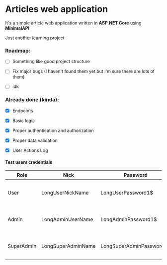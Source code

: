 
# Articles web application

It's a simple article web application written in **ASP.NET Core** using **MinimalAPI**

Just another learning project

### Roadmap:

- [ ] Something like good project structure

- [ ] Fix major bugs (I haven't found them yet but I'm sure there are lots of them)

- [ ] idk

### Already done (kinda):

- [x] Endpoints

- [x] Basic logic

- [x] Proper authentication and authorization

- [x] Proper data validation

- [x] User Actions Log



#### Test users credentials
| Role | Nick | Password | Id |
|--|--|--|--|
| User | LongUserNickName | LongUserPassword1$ | AFAFFFF6-4CEA-4034-9022-D280B6F7511A |
| Admin | LongAdminUserName | LongAdminPassword1$ | AA0EF571-E56F-476A-BB99-B46AAB625EFD |
| SuperAdmin | LongSuperAdminName | LongSuperAdminPassword1$ | F5160C2E-9474-49C3-92D7-DAD2DA46F874 |
